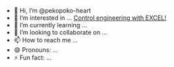 - 👋 Hi, I’m @pekopoko-heart
- 👀 I’m interested in ...
     [Control engineering with EXCEL!](https://pekopoko4control.blogspot.com/)
- 🌱 I’m currently learning ...
- 💞️ I’m looking to collaborate on ...
- 📫 How to reach me ...
- 😄 Pronouns: ...
- ⚡ Fun fact: ...

<!---
pekopoko-heart/pekopoko-heart is a ✨ special ✨ repository because its `README.md` (this file) appears on your GitHub profile.
You can click the Preview link to take a look at your changes.
--->
